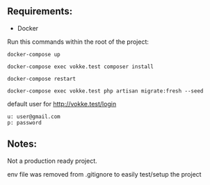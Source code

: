 ## Requirements:
* Docker

Run this commands within the root of the project:

```shell
docker-compose up

docker-compose exec vokke.test composer install

docker-compose restart

docker-compose exec vokke.test php artisan migrate:fresh --seed 
```

default user for 
http://vokke.test/login
```shell
u: user@gmail.com
p: password
```
## Notes:

Not a production ready project.

env file was removed from .gitignore to easily
test/setup the project 

